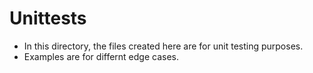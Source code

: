 # Unittests
- In this directory, the files created here are for unit testing purposes.
- Examples are for differnt edge cases.